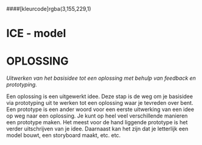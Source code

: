 ####[kleurcode]rgba(3,155,229,1)

# ICE - model #

# OPLOSSING

*Uitwerken van het basisidee tot een oplossing met behulp van feedback en prototyping.*

Een oplossing is een uitgewerkt idee. Deze stap is de weg om je basisidee via prototyping uit te werken tot een oplossing waar je tevreden over bent. Een prototype is een ander woord voor een eerste uitwerking van een idee op weg naar een oplossing. Je kunt op heel veel verschillende manieren een prototype maken. Het meest voor de hand liggende prototype is het verder uitschrijven van je idee. Daarnaast kan het zijn dat je letterlijk een model bouwt, een storyboard maakt, etc. etc.
